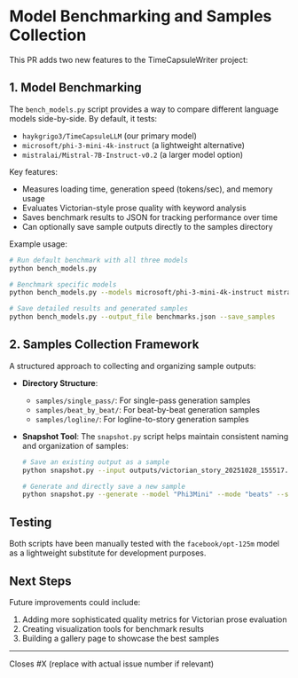# Model Benchmarking and Samples Collection

This PR adds two new features to the TimeCapsuleWriter project:

## 1. Model Benchmarking

The `bench_models.py` script provides a way to compare different language models side-by-side. By default, it tests:
- `haykgrigo3/TimeCapsuleLLM` (our primary model)
- `microsoft/phi-3-mini-4k-instruct` (a lightweight alternative)
- `mistralai/Mistral-7B-Instruct-v0.2` (a larger model option)

Key features:
- Measures loading time, generation speed (tokens/sec), and memory usage
- Evaluates Victorian-style prose quality with keyword analysis
- Saves benchmark results to JSON for tracking performance over time
- Can optionally save sample outputs directly to the samples directory

Example usage:
```bash
# Run default benchmark with all three models
python bench_models.py

# Benchmark specific models
python bench_models.py --models microsoft/phi-3-mini-4k-instruct mistralai/Mistral-7B-Instruct-v0.2

# Save detailed results and generated samples
python bench_models.py --output_file benchmarks.json --save_samples
```

## 2. Samples Collection Framework

A structured approach to collecting and organizing sample outputs:

- **Directory Structure**:
  - `samples/single_pass/`: For single-pass generation samples
  - `samples/beat_by_beat/`: For beat-by-beat generation samples 
  - `samples/logline/`: For logline-to-story generation samples

- **Snapshot Tool**: The `snapshot.py` script helps maintain consistent naming and organization of samples:
  ```bash
  # Save an existing output as a sample
  python snapshot.py --input outputs/victorian_story_20251028_155517.txt --model "TimeCapsuleLLM" --mode "single" --seed 42

  # Generate and directly save a new sample
  python snapshot.py --generate --model "Phi3Mini" --mode "beats" --seed 123 --outline_file beats.yaml
  ```

## Testing

Both scripts have been manually tested with the `facebook/opt-125m` model as a lightweight substitute for development purposes.

## Next Steps

Future improvements could include:
1. Adding more sophisticated quality metrics for Victorian prose evaluation
2. Creating visualization tools for benchmark results
3. Building a gallery page to showcase the best samples

---

Closes #X (replace with actual issue number if relevant)
